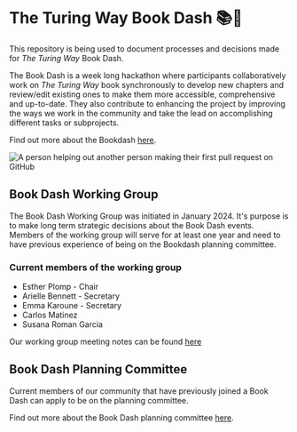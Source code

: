 # The Turing Way Book Dash 📚💨

This repository is being used to document processes and decisions made for *The Turing Way* Book Dash.

The Book Dash is a week long hackathon where participants collaboratively work on *The Turing Way* book synchronously to develop new chapters and review/edit existing ones to make them more accessible, comprehensive and up-to-date. 
They also contribute to enhancing the project by improving the ways we work in the community and take the lead on accomplishing different tasks or subprojects.

Find out more about the Bookdash [here](https://the-turing-way.netlify.app/community-handbook/bookdash).

![A person helping out another person making their first pull request on GitHub](https://github.com/the-turing-way/bookdash/first-pull-request.svg "First pull request")

## Book Dash Working Group

The Book Dash Working Group was initiated in January 2024. 
It's purpose is to make long term strategic decisions about the Book Dash events. 
Members of the working group will serve for at least one year and need to have previous experience of being on the Bookdash planning committee.

### Current members of the working group

* Esther Plomp - Chair
* Arielle Bennett - Secretary
* Emma Karoune - Secretary
* Carlos Matinez
* Susana Roman Garcia

Our working group meeting notes can be found [here](https://github.com/the-turing-way/bookdash/wg-meeting-notes)

## Book Dash Planning Committee
Current members of our community that have previously joined a Book Dash can apply to be on the planning committee.

Find out more about the Book Dash planning committee [here](https://the-turing-way.netlify.app/community-handbook/bookdash/bookdash-selection).




